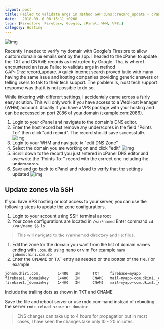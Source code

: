 ```yaml
---
layout: post
title: Failed to validate args in method GAP::Dns::record_update - cPanel issue
date:   2018-09-16 08:15:31 +0200
tags: [Firestore, Firebase, Google, cPanel, WHM, VPS,]
category: Hosting
---
```

![img](https://amdtllc.com/storage/blog/1537230115.png)

Recently I needed to verify my domain with Google's Firestore to allow custom domain on emails sent by the app. I headed to the cPanel to update the TXT and CNAME records as instructed by Google.  That is where I encountered an issue  Failed to validate args in method GAP::Dns::record_update. A quick internet search proved futile with many having the same issue and hosting companies providing generic answers or telling users to talk to their tech support.  The problem is, most tech support response was that it is not possible to do so. 

While tinkering with different settings, I accidentaly came across a fairly easy solution. This will only work if you have access to a WebHost Manager (WHM) account. Usually if you have a VPS package with your hosting and can be accessed on port 2086 of your domain (example.com:2086). 

1. Login to your cPanel and navigate to the domain's DNS editor.
1. Enter the host record but remove any underscores in the field "Points To:" then click "add record". The record should save successfully. ![img](https://snag.gy/6oZmTz.jpg) 
1. Login to your WHM and navigate to "edit DNS Zone"
1. Select the domain you are working on and click "edit" ![img](https://snag.gy/7yFTwU.jpg)
1. Scroll down to the record you just entered in cPanel DNS editor and overwrite the "Points To: " record with the correct one including the underscores.
1. Save and go back to cPanel and reload to verify that the settings updated ![img](https://snag.gy/ToqWOG.jpg)

## Update zones via SSH
If you have VPS hosting or root access to your server, you can use the following steps to update the zone configurations. 
1. Login to your account using SSH terminal as root
1. Your zone configurations are located in `/var/named` Enter command `cd /var/name $$ ls`
>This will navigate to the /var/named directory and list files. 
1. Edit the zone for the domain you want from the list of domain names ending with `.com.db` using nano or vim For example `nano johnmuchiri.com.db` 
1. Enter the CNAME or TXT entry as needed on the bottom of the file. For example

```sh
johnmuchiri.com.        14400   IN      TXT     firebase=myapp
firebase1._domainkey    14400   IN      CNAME   mail-myapp-com.dkim1._domainkey.firebasemail.com.
firebase2._domainkey    14400   IN      CNAME   mail-myapp-com.dkim2._domainkey.firebasemail.com.
```

Include the trailing dots as shown in TXT and CNAME

Save the file and reboot server or use rndc command instead of rebooting the server `rndc reload <zone or domain>`

>DNS changes can take up to 4 hours for propagation but in most cases, I have seen the changes take only 10 - 20 minutes. 

